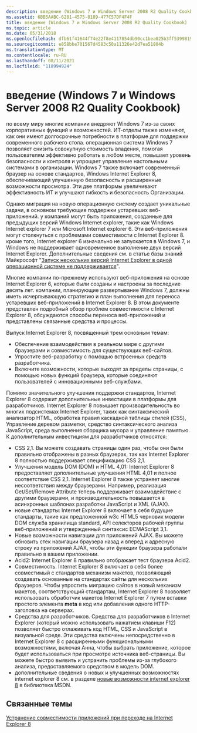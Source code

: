 ```yaml
---
description: введение (Windows 7 и Windows Server 2008 R2 Quality Cookbook)
ms.assetid: 6BB5AABC-6281-4575-8189-477C57DF4F4F
title: введение (Windows 7 и Windows Server 2008 R2 Quality Cookbook)
ms.topic: article
ms.date: 05/31/2018
ms.openlocfilehash: dfb61f41644f74e22f8e4117854db90cc1bea025b3ff5399819eaa580eee39f7
ms.sourcegitcommit: e858bbe701567d4583c50a11326e42d7ea51804b
ms.translationtype: MT
ms.contentlocale: ru-RU
ms.lasthandoff: 08/11/2021
ms.locfileid: "118994924"
---
```

# <a name="introduction-windows-7-and-windows-server-2008-r2-application-quality-cookbook"></a>введение (Windows 7 и Windows Server 2008 R2 Quality Cookbook)

по всему миру многие компании внедряют Windows 7 из-за своих корпоративных функций и возможностей. ИТ-отделы также изменяют, как они имеют долгосрочные потребности в платформе для поддержки современного рабочего стола. операционная система Windows 7 позволяет снизить совокупную стоимость владения, помогая пользователям эффективно работать в любом месте, повышает уровень безопасности и контроля и упрощает управление настольными системами в организации. Windows 7 также включает современный браузер на основе стандартов, Windows Internet Explorer 8, обеспечивающий улучшенную безопасность и расширенные возможности просмотра. Эти две платформы увеличивают эффективность ИТ и улучшают гибкость и безопасность Организации.

Однако миграция на новую операционную систему создает уникальные задачи, в основном требующие поддержки устаревших веб-приложений. у компаний могут быть приложения, созданные для предыдущих версий Windows Internet explorer, такие как Windows Internet explorer 7 или Microsoft Internet explorer 6. Эти веб-приложения могут столкнуться с проблемами совместимости с Internet Explorer 8. кроме того, Internet explorer 6 изначально не запускается в Windows 7, и Windows не поддерживает одновременное выполнение двух версий Internet Explorer. Дополнительные сведения см. в статье базы знаний Майкрософт "[Запуск нескольких версий Internet Explorer в одной операционной системе не поддерживается](https://support.microsoft.com/kb/2020599)".

Многие компании по-прежнему используют веб-приложения на основе Internet Explorer 6, которые были созданы и настроены за последние десять лет. компании, планирующие развертывание Windows 7, должны иметь исчерпывающую стратегию и план выполнения для переноса устаревших веб-приложений в Internet Explorer 8. В этом документе представлен подробный обзор проблем совместимости с Internet Explorer 8, обсуждаются способы переноса веб-приложений и представлены связанные средства и процессы.

Выпуск Internet Explorer 8, посвященный трем основным темам:

-   Обеспечение взаимодействия в реальном мире с другими браузерами и совместимость для существующих веб-сайтов.
-   Упростите веб-разработку с помощью встроенных средств разработчика.
-   Включите возможности, которые выходят за пределы страницы, с помощью новых функций браузера, которые соединяют пользователей с инновационными веб-службами.

Помимо значительного улучшения поддержки стандартов, Internet Explorer 8 содержит дополнительные инвестиции в платформы для разработчиков. Internet Explorer 8 повышает производительность во многих подсистемах Internet Explorer, таких как синтаксический анализатор HTML, обработка правил каскадной таблицы стилей (CSS), Управление деревом разметки, средство синтаксического анализа JavaScript, среда выполнения сборщика мусора и управление памятью. К дополнительным инвестициям для разработчиков относятся:

-   CSS 2,1. Вы можете создавать страницы один раз, чтобы они были правильно отображены в разных браузерах, так как Internet Explorer 8 полностью поддерживает спецификацию CSS 2,1.
-   Улучшения модель DOM (DOM) и HTML 4,01: Internet Explorer 8 предоставляет дополнительные улучшения HTML 4,01 и полное соответствие CSS 2,1. Internet Explorer 8 также устраняет многие несоответствия между браузерами. Например, реализация Get/Set/Remove Attribute теперь поддерживает взаимодействие с другими браузерами, и производительность повышается в асинхронных шаблонах разработки JavaScript и XML (AJAX).
-   новые стандарты: Internet Explorer 8 включает в себя будущие стандарты, такие как предложенной w3c HTML5 черновик модели DOM служба хранилища standard, API селекторов рабочей группы веб-приложений и утвержденный синтаксис ECMAScript 3,1.
-   Новые возможности навигации для приложений AJAX. Вы можете обновить стек навигации браузера назад и вперед и адресную строку из приложений AJAX, чтобы эти функции браузера работали правильно в вашем приложении.
-   Acid2: Internet Explorer 8 правильно отображает тест браузера Acid2.
-   Совместимость. Internet Explorer 8 включает в себя более совместимый с стандартов механизм макетов, позволяющий создавать основанные на стандартах сайты для нескольких браузеров. Чтобы упростить миграцию сайтов в новый механизм макетов, соответствующий стандартам, Internet Explorer 8 позволяет использовать обработчик макетов Internet Explorer 7 путем вставки простого элемента **meta** в код или добавления одного HTTP-заголовка на серверах.
-   Средства для разработчиков. Средства для разработчиков в Internet Explorer (который можно использовать нажатием клавиши F12) позволяет быстро отлаживать код HTML, CSS и JavaScript в визуальной среде. Эти средства включены непосредственно в Internet Explorer 8 с расширенными функциональными возможностями, включая Анна, чтобы выбрать приложение, которое будет использоваться при просмотре источника веб-страницы. Вы можете быстро выявить и устранить проблемы из-за глубокого анализа, предоставляемого средством в модель DOM.
-   дополнительные сведения о новых и улучшенных возможностях internet explorer 8 см. в разделе [новые возможности internet explorer 8](https://msdn.microsoft.com/library/Gg598940(v=VS.85).aspx) в библиотека MSDN.

## <a name="related-topics"></a>Связанные темы

<dl> <dt>

[Устранение совместимости приложений при переходе на Internet Explorer 8](addressing-application-compatibility-when-migrating-to-internet-explorer-8.md)
</dt> </dl>

 

 



